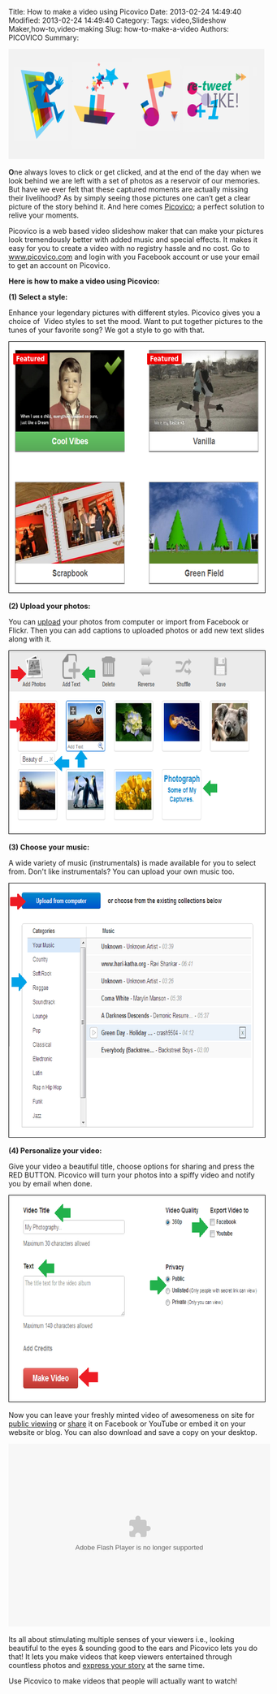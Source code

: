 Title: How to make a video using Picovico
Date: 2013-02-24 14:49:40
Modified: 2013-02-24 14:49:40
Category: 
Tags: video,Slideshow Maker,how-to,video-making
Slug: how-to-make-a-video
Authors: PICOVICO
Summary: 

<p style="text-align: center;"><a href="theme/wp-content/uploads/2013/02/Picovico_How-to1.png"><img class=" wp-image-326 aligncenter" title="Picovico_How to" src="theme/wp-content/uploads/2013/02/Picovico_How-to1.png" alt="how to make video " width="646" height="217" /></a></p>
<strong>O</strong>ne always loves to click or get clicked, and at the end of the day when we look behind we are left with a set of photos as a reservoir of our memories. But have we ever felt that these captured moments are actually missing their livelihood? As by simply seeing those pictures one can’t get a clear picture of the story behind it. And here comes <a title="Picovico" href="http://www.picovico.com" target="_blank">Picovico</a>; a perfect solution to relive your moments.

Picovico is a web based video slideshow maker that can make your pictures look tremendously better with added music and special effects. It makes it easy for you to create a video with no registry hassle and no cost. Go to www.picovico.com and login with you Facebook account or use your email to get an account on Picovico.

<strong>Here is how to make a video using Picovico:</strong>

<strong>(1) Select a style:</strong>

Enhance your legendary pictures with different styles. Picovico gives you a choice of  Video styles to set the mood. Want to put together pictures to the tunes of your favorite song? We got a style to go with that.
<p style="text-align: center;"><a href="theme/wp-content/uploads/2013/02/how-to-make-a-video_1.png"><img class="aligncenter size-full wp-image-333" style="border: 1px solid black;" title="how to make a video_1" src="theme/wp-content/uploads/2013/02/how-to-make-a-video_1.png" alt="how to make a video" width="669" height="494" /></a></p>
<strong>(2) Upload your photos:</strong>

You can <a href="http://www.picovico.com/blog/10000-photos-upload.html" target="_blank">upload</a> your photos from computer or import from Facebook or Flickr. Then you can add captions to uploaded photos or add new text slides along with it.
<p style="text-align: center;"><a href="theme/wp-content/uploads/2013/02/how-to-make-a-video_2.png"><img class="aligncenter size-full wp-image-334" style="border: 1px solid black;" title="how to make a video_2" src="theme/wp-content/uploads/2013/02/how-to-make-a-video_2.png" alt="how to make a video" width="719" height="360" /></a></p>
<strong>(3) Choose your music:</strong>

A wide variety of music (instrumentals) is made available for you to select from. Don't like instrumentals? You can upload your own music too.
<p style="text-align: center;"><a href="theme/wp-content/uploads/2013/02/how-to-make-a-video_3.png"><img class="aligncenter size-full wp-image-335" style="border: 1px solid black;" title="how to make a video_3" src="theme/wp-content/uploads/2013/02/how-to-make-a-video_3.png" alt="how to make a video_1" width="721" height="500" /></a></p>
<strong>(4) Personalize your video:</strong>

Give your video a beautiful title, choose options for sharing and press the RED BUTTON. Picovico will turn your photos into a spiffy video and notify you by email when done.
<p style="text-align: center;"><a href="theme/wp-content/uploads/2013/02/how-to-make-a-video_4.png"><img class="aligncenter size-full wp-image-336" style="border: 1px solid black;" title="how to make a video_4" src="theme/wp-content/uploads/2013/02/how-to-make-a-video_4.png" alt="" width="719" height="406" /></a></p>
Now you can leave your freshly minted video of awesomeness on site for <a href="http://www.picovico.com/en/video/timeline" target="_blank">public viewing</a> or <a href="http://www.picovico.com/blog/let-your-video-go-social.html" target="_blank">share</a> it on Facebook or YouTube or embed it on your website or blog. You can also download and save a copy on your desktop.

<a href="http://www.picovico.com/en/play/c707852a79ee474d9465f14328ddcd24"><object id="picovico-player-c707852a79ee474d9465f14328ddcd24" width="515" height="360" classid="clsid:d27cdb6e-ae6d-11cf-96b8-444553540000" codebase="http://download.macromedia.com/pub/shockwave/cabs/flash/swflash.cab#version=6,0,40,0"><param name="allowfullscreen" value="true" /><param name="allowscriptaccess" value="always" /><param name="src" value="http://www.picovico.com/player/player.swf?file=http://s3.amazonaws.com/pvcdn2/video/c707852a79ee474d9465f14328ddcd24/c707852a79ee474d9465f14328ddcd24-360.mp4&amp;image=http://s3.amazonaws.com/pvcdn2/video/c707852a79ee474d9465f14328ddcd24/c707852a79ee474d9465f14328ddcd24-360.jpg&amp;skin=http://www.picovico.com//player/bekle.zip&amp;baseurl=http://www.picovico.com/&amp;controlbar.position=over&amp;logo.file=http://www.picovico.com/themes/_global/images/picovico.png&amp;logo.link=http://www.picovico.com/play/c707852a79ee474d9465f14328ddcd24&amp;logo.margin=20&amp;logo.position=top-left&amp;logo.over=1&amp;logo.out=0.8&amp;logo.hide=false" /><embed id="picovico-player-c707852a79ee474d9465f14328ddcd24" width="515" height="360" type="application/x-shockwave-flash" src="http://www.picovico.com/player/player.swf?file=http://s3.amazonaws.com/pvcdn2/video/c707852a79ee474d9465f14328ddcd24/c707852a79ee474d9465f14328ddcd24-360.mp4&amp;image=http://s3.amazonaws.com/pvcdn2/video/c707852a79ee474d9465f14328ddcd24/c707852a79ee474d9465f14328ddcd24-360.jpg&amp;skin=http://www.picovico.com//player/bekle.zip&amp;baseurl=http://www.picovico.com/&amp;controlbar.position=over&amp;logo.file=http://www.picovico.com/themes/_global/images/picovico.png&amp;logo.link=http://www.picovico.com/play/c707852a79ee474d9465f14328ddcd24&amp;logo.margin=20&amp;logo.position=top-left&amp;logo.over=1&amp;logo.out=0.8&amp;logo.hide=false" allowfullscreen="true" allowscriptaccess="always" /></object></a>

Its all about stimulating multiple senses of your viewers i.e., looking beautiful to the eyes &amp; sounding good to the ears and Picovico lets you do that! It lets you make videos that keep viewers entertained through countless photos and <a href="http://www.picovico.com/blog/have-a-story-express.html" target="_blank">express your story</a> at the same time.

Use Picovico to make videos that people will actually want to watch!
